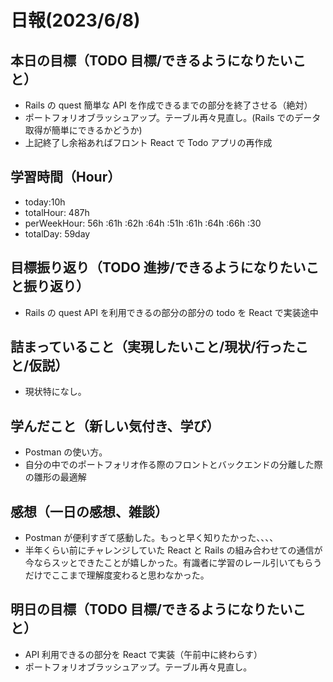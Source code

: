 # 日報(2023/6/8)

## 本日の目標（TODO 目標/できるようになりたいこと）

- Rails の quest 簡単な API を作成できるまでの部分を終了させる（絶対）
- ポートフォリオブラッシュアップ。テーブル再々見直し。(Rails でのデータ取得が簡単にできるかどうか)
- 上記終了し余裕あればフロント React で Todo アプリの再作成

## 学習時間（Hour）

- today:10h
- totalHour: 487h
- perWeekHour: 56h :61h :62h :64h :51h :61h :64h :66h :30
- totalDay: 59day

## 目標振り返り（TODO 進捗/できるようになりたいこと振り返り）

- Rails の quest API を利用できるの部分の部分の todo を React で実装途中

## 詰まっていること（実現したいこと/現状/行ったこと/仮説）

- 現状特になし。

## 学んだこと（新しい気付き、学び）

- Postman の使い方。
- 自分の中でのポートフォリオ作る際のフロントとバックエンドの分離した際の雛形の最適解

## 感想（一日の感想、雑談）

- Postman が便利すぎて感動した。もっと早く知りたかった、、、、
- 半年くらい前にチャレンジしていた React と Rails の組み合わせての通信が今ならスッとできたことが嬉しかった。有識者に学習のレール引いてもらうだけでここまで理解度変わると思わなかった。

## 明日の目標（TODO 目標/できるようになりたいこと）

- API 利用できるの部分を React で実装（午前中に終わらす）
- ポートフォリオブラッシュアップ。テーブル再々見直し。
